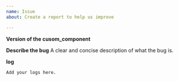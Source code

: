 ```yaml
---
name: Issue
about: Create a report to help us improve

---
```


**Version of the cusom_component**
<!-- If you are not using the nevest version, download and try that before opening a issue-->

**Describe the bug**
A clear and concise description of what the bug is.

**log**
<!-- issues without degbug logging will be closed-->
```
Add your logs here.
```

